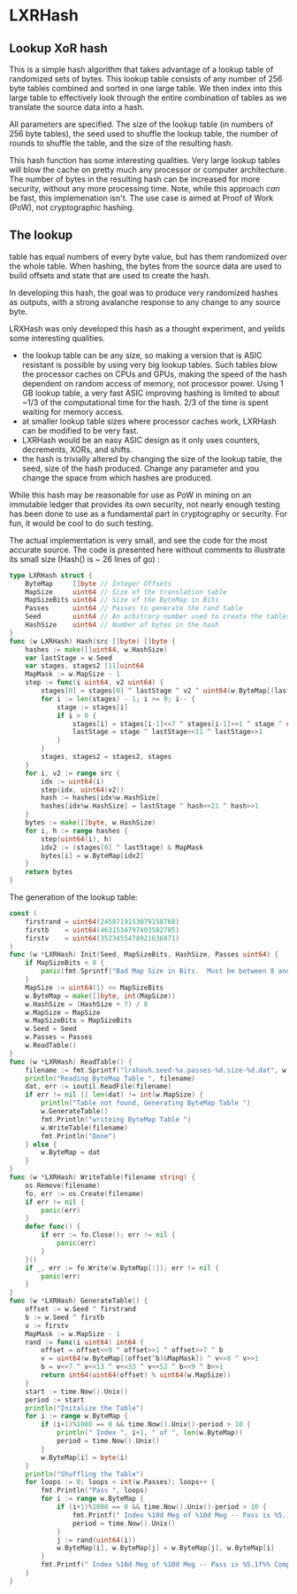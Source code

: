 # LXRHash
Lookup XoR hash
---------
This is a simple hash algorithm that takes advantage of a lookup table of randomized sets of bytes.  This lookup table 
consists of any number of 256 byte tables combined and sorted in one large table.  We then index into this large 
table to effectively look through the entire combination of tables as we translate the source data into a hash.

All parameters are specified.  The size of the lookup table (in numbers of 256 byte tables), the seed used to shuffle
the lookup table, the number of rounds to shuffle the table, and the size of the resulting hash.

This hash function has some interesting qualities.  Very large lookup tables will blow the cache on pretty much any 
processor or computer architecture. The number of bytes in the resulting hash can be increased for more security, without any more processing time.  Note, while this approach *can* be fast, this implemenation isn't.  The use case is aimed at Proof of Work (PoW), not cryptographic hashing.
  
The lookup 
-------
table has equal numbers of every byte value, but has them randomized over the whole table.  When hashing, the bytes from 
the source data are used to build offsets and state that are used to create the hash.

In developing this hash, the goal was to produce very randomized hashes as outputs, with a strong avalanche response to 
any change to any source byte.

LRXHash was only developed this hash as a thought experiment, and yeilds some interesting qualities.

* the lookup table can be any size, so making a version that is ASIC resistant is possible by using very big lookup tables.  Such tables blow the processor caches on CPUs and GPUs, making the speed of the hash dependent on random access of memory, not processor power.  Using 1 GB lookup table, a very fast ASIC improving hashing is limited to about ~1/3 of the computational time for the hash.  2/3 of the time is spent waiting for memory access.  
* at smaller lookup table sizes where processor caches work, LXRHash can be modified to be very fast.
* LXRHash would be an easy ASIC design as it only uses counters, decrements, XORs, and shifts. 
* the hash is trivially altered by changing the size of the lookup table, the seed, size of the hash produced. Change any parameter and you change the space from which hashes are produced.

While this hash may be reasonable for use as PoW in mining on an immutable ledger that provides its own security, 
not nearly enough testing has been done to use as a fundamental part in cryptography or security.  For fun, it 
would be cool to do such testing.

The actual implementation is very small, and see the code for the most accurate source. The code is presented here without comments to illustrate its small size (Hash() is ~ 26 lines of go) :
```go
type LXRHash struct {
	ByteMap     []byte // Integer Offsets
	MapSize     uint64 // Size of the translation table
	MapSizeBits uint64 // Size of the ByteMap in Bits
	Passes      uint64 // Passes to generate the rand table
	Seed        uint64 // An arbitrary number used to create the tables.
	HashSize    uint64 // Number of bytes in the hash
}
func (w LXRHash) Hash(src []byte) []byte {
	hashes := make([]uint64, w.HashSize)
	var lastStage = w.Seed
	var stages, stages2 [11]uint64
	MapMask := w.MapSize - 1
	step := func(i uint64, v2 uint64) {
		stages[0] = stages[0] ^ lastStage ^ v2 ^ uint64(w.ByteMap[(lastStage^v2<<9)%w.MapSize])<<4
		for i := len(stages) - 1; i >= 0; i-- {
			stage := stages[i]
			if i > 0 {
				stages[i] = stages[i-1]<<7 ^ stages[i-1]>>1 ^ stage ^ uint64(w.ByteMap[(stage^v2<<9)&MapMask])<<16
				lastStage = stage ^ lastStage<<11 ^ lastStage>>1
			}
		}
		stages, stages2 = stages2, stages
	}
	for i, v2 := range src {
		idx := uint64(i)
		step(idx, uint64(v2))
		hash := hashes[idx%w.HashSize]
		hashes[idx%w.HashSize] = lastStage ^ hash<<21 ^ hash>>1
	}
	bytes := make([]byte, w.HashSize)
	for i, h := range hashes {
		step(uint64(i), h)
		idx2 := (stages[0] ^ lastStage) & MapMask
		bytes[i] = w.ByteMap[idx2]
	}
	return bytes
}


```

The generation of the lookup table:
```go
const (
	firstrand = uint64(2458719153079158768)
	firstb    = uint64(4631534797403582785)
	firstv    = uint64(3523455478921636871)
)
func (w *LXRHash) Init(Seed, MapSizeBits, HashSize, Passes uint64) {
	if MapSizeBits < 8 {
		panic(fmt.Sprintf("Bad Map Size in Bits.  Must be between 8 and 34 bits, was %d", MapSizeBits))
	}
	MapSize := uint64(1) << MapSizeBits
	w.ByteMap = make([]byte, int(MapSize))
	w.HashSize = (HashSize + 7) / 8
	w.MapSize = MapSize
	w.MapSizeBits = MapSizeBits
	w.Seed = Seed
	w.Passes = Passes
	w.ReadTable()
}
func (w *LXRHash) ReadTable() {
	filename := fmt.Sprintf("lrxhash.seed-%x.passes-%d.size-%d.dat", w.Seed, w.Passes, w.MapSizeBits)
	println("Reading ByteMap Table ", filename)
	dat, err := ioutil.ReadFile(filename)
	if err != nil || len(dat) != int(w.MapSize) {
		println("Table not found, Generating ByteMap Table ")
		w.GenerateTable()
		fmt.Println("writeing ByteMap Table ")
		w.WriteTable(filename)
		fmt.Println("Done")
	} else {
		w.ByteMap = dat
	}
}
func (w *LXRHash) WriteTable(filename string) {
	os.Remove(filename)
	fo, err := os.Create(filename)
	if err != nil {
		panic(err)
	}
	defer func() {
		if err := fo.Close(); err != nil {
			panic(err)
		}
	}()
	if _, err := fo.Write(w.ByteMap[:]); err != nil {
		panic(err)
	}
}
func (w *LXRHash) GenerateTable() {
	offset := w.Seed ^ firstrand
	b := w.Seed ^ firstb
	v := firstv
	MapMask := w.MapSize - 1
	rand := func(i uint64) int64 {
		offset = offset<<9 ^ offset>>1 ^ offset>>7 ^ b
		v = uint64(w.ByteMap[(offset^b)&MapMask]) ^ v<<8 ^ v>>1
		b = v<<7 ^ v<<13 ^ v<<33 ^ v<<52 ^ b<<9 ^ b>>1
		return int64(uint64(offset) % uint64(w.MapSize))
	}
	start := time.Now().Unix()
	period := start
	println("Initalize the Table")
	for i := range w.ByteMap {
		if (i+1)%1000 == 0 && time.Now().Unix()-period > 10 {
			println(" Index ", i+1, " of ", len(w.ByteMap))
			period = time.Now().Unix()
		}
		w.ByteMap[i] = byte(i)
	}
	println("Shuffling the Table")
	for loops := 0; loops < int(w.Passes); loops++ {
		fmt.Println("Pass ", loops)
		for i := range w.ByteMap {
			if (i+1)%1000 == 0 && time.Now().Unix()-period > 10 {
				fmt.Printf(" Index %10d Meg of %10d Meg -- Pass is %5.1f%% Complete\n", i/1024000, len(w.ByteMap)/1024000, 100*float64(i)/float64(len(w.ByteMap)))
				period = time.Now().Unix()
			}
			j := rand(uint64(i))
			w.ByteMap[i], w.ByteMap[j] = w.ByteMap[j], w.ByteMap[i]
		}
		fmt.Printf(" Index %10d Meg of %10d Meg -- Pass is %5.1f%% Complete\n", len(w.ByteMap)/1024000, len(w.ByteMap)/1024000, float64(100))
	}
}
```

